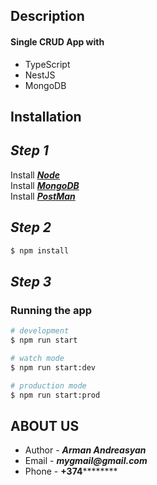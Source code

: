 ## Description

#### Single CRUD App with
* TypeScript 
* NestJS
* MongoDB

## Installation

## _Step 1_

Install **_[Node](https://nodejs.org/en/)_**  
Install **_[MongoDB](https://www.mongodb.com/docs/manual/installation/)_**  
Install **_[PostMan](https://www.postman.com/downloads/)_**

## _Step 2_

```bash
$ npm install
```

## _Step 3_
### Running the app

```bash
# development
$ npm run start

# watch mode
$ npm run start:dev

# production mode
$ npm run start:prod
```

## ABOUT US

- Author - **_Arman Andreasyan_**
- Email - **_mygmail@gmail.com_**
- Phone - **+374**********
